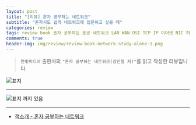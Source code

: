 ```yaml
---  
layout: post  
title: "[리뷰] 혼자 공부하는 네트워크"  
subtitle: "혼자서도 쉽게 네트워크에 입문하고 싶을 때"  
categories: review  
tags: review book 혼자 공부하는 혼공 네트워크 LAN WAN OSI TCP IP 이더넷 NIC 허브 스위치 라우팅 UDP DNS 와이어샤크 보안 무선    
comments: true  
header-img: img/review/review-book-network-study-alone-1.png
---  
```

  
> `한빛미디어` 출판사의 `"혼자 공부하는 네트워크(강민철 저)"`를 읽고 작성한 리뷰입니다.  

![표지](https://theorydb.github.io/assets/img/review/review-book-network-study-alone-1.png)  

---

> 


![표지](https://theorydb.github.io/assets/img/review/review-book-network-study-alone-7.png)  까지 있음


---

* [책소개 - 혼자 공부하는 네트워크](https://www.yes24.com/Product/Goods/125830483)
